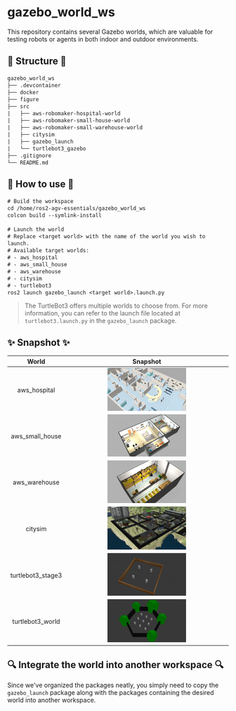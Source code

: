 # gazebo_world_ws

This repository contains several Gazebo worlds, which are valuable for testing robots or agents in both indoor and outdoor environments.

## 🌱 Structure 🌱

```
gazebo_world_ws
├── .devcontainer
├── docker
├── figure
├── src
|   ├── aws-robomaker-hospital-world
|   ├── aws-robomaker-small-house-world
|   ├── aws-robomaker-small-warehouse-world
|   ├── citysim
|   ├── gazebo_launch
|   └── turtlebot3_gazebo
├── .gitignore
└── README.md
```

## 🚩 How to use 🚩

```bash=
# Build the workspace
cd /home/ros2-agv-essentials/gazebo_world_ws
colcon build --symlink-install

# Launch the world
# Replace <target world> with the name of the world you wish to launch.
# Available target worlds:
# - aws_hospital
# - aws_small_house
# - aws_warehouse
# - citysim
# - turtlebot3
ros2 launch gazebo_launch <target world>.launch.py
```

> The TurtleBot3 offers multiple worlds to choose from. For more information, you can refer to the launch file located at `turtlebot3.launch.py` in the `gazebo_launch` package.

## ✨ Snapshot ✨

|       World       |                        Snapshot                         |
|:-----------------:|:-------------------------------------------------------:|
|   aws_hospital    |   <img src="./figure/aws_hospital.png" width="50%"/>    |
|  aws_small_house  |  <img src="./figure/aws_small_house.png" width="50%"/>  |
|   aws_warehouse   |   <img src="./figure/aws_warehouse.png" width="50%"/>   |
|      citysim      |      <img src="./figure/citysim.png" width="50%"/>      |
| turtlebot3_stage3 | <img src="./figure/turtlebot3_stage3.png" width="50%"/> |
| turtlebot3_world  | <img src="./figure/turtlebot3_world.png" width="50%"/>  |

## 🔍 Integrate the world into another workspace 🔍

Since we've organized the packages neatly, you simply need to copy the `gazebo_launch` package along with the packages containing the desired world into another workspace.
